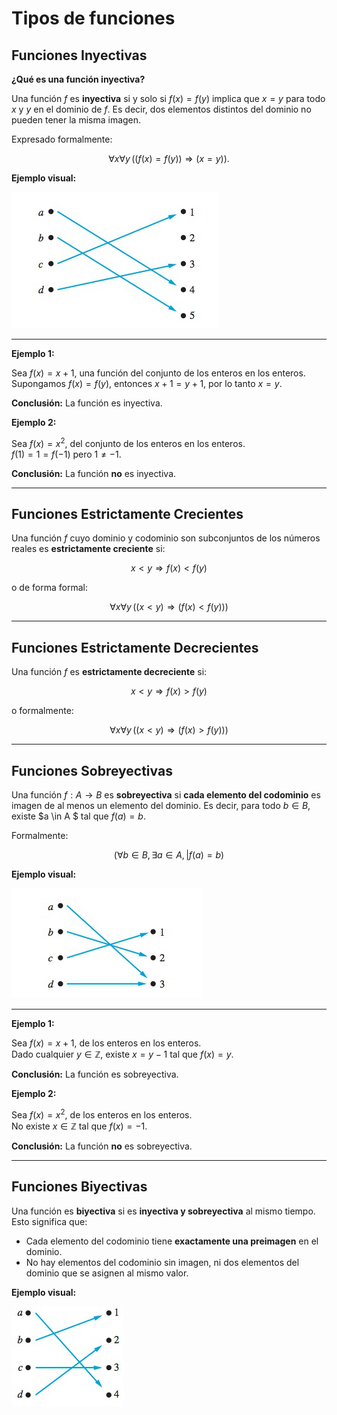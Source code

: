 # Tipos de funciones

## Funciones Inyectivas

**¿Qué es una función inyectiva?**

Una función $f$ es **inyectiva** si y solo si $f(x) = f(y)$ implica que $x = y$ para todo $x$ y $y$ en el dominio de $f$. Es decir, dos elementos distintos del dominio no pueden tener la misma imagen.

Expresado formalmente:

$$
\forall x \forall y \, ((f(x)=f(y)) \Rightarrow (x=y)).
$$

**Ejemplo visual:**

![Función inyectiva](/2_Conjuntos_Funciones/2_Funciones/Images/inyectiva.png)

---

**Ejemplo 1:**

Sea $f(x) = x + 1$, una función del conjunto de los enteros en los enteros.  
Supongamos $f(x) = f(y)$, entonces $x+1 = y+1$, por lo tanto $x = y$.  

**Conclusión:** La función es inyectiva.

**Ejemplo 2:**

Sea $f(x) = x^2$, del conjunto de los enteros en los enteros.  
$f(1) = 1 = f(-1)$ pero $1 \neq -1$.

**Conclusión:** La función **no** es inyectiva.

---

## Funciones Estrictamente Crecientes

Una función $f$ cuyo dominio y codominio son subconjuntos de los números reales es **estrictamente creciente** si:

$$
x < y \Rightarrow f(x) < f(y)
$$

o de forma formal:

$$
\forall x \forall y \, ((x < y) \Rightarrow (f(x) < f(y)))
$$

---

## Funciones Estrictamente Decrecientes

Una función $f$ es **estrictamente decreciente** si:

$$
x < y \Rightarrow f(x) > f(y)
$$

o formalmente:

$$
\forall x \forall y \, ((x < y) \Rightarrow (f(x) > f(y)))
$$

---

## Funciones Sobreyectivas

Una función $f: A \rightarrow B$ es **sobreyectiva** si **cada elemento del codominio** es imagen de al menos un elemento del dominio. Es decir, para todo $b \in B$, existe $a \in A $ tal que $f(a) = b$.

Formalmente:

$$
(\forall b \in B, \exists a \in A, | f(a) = b)
$$

**Ejemplo visual:**

![Función sobreyectiva](/2_Conjuntos_Funciones/2_Funciones/Images/sobreyectiva.png)

---

**Ejemplo 1:**  

Sea $f(x) = x + 1$, de los enteros en los enteros.  
Dado cualquier $y \in \mathbb{Z}$, existe $x = y - 1$ tal que $f(x) = y$.

**Conclusión:** La función es sobreyectiva.

**Ejemplo 2:**  

Sea $f(x) = x^2$, de los enteros en los enteros.  
No existe $x \in \mathbb{Z}$ tal que $f(x) = -1$.

**Conclusión:** La función **no** es sobreyectiva.

---

## Funciones Biyectivas

Una función es **biyectiva** si es **inyectiva y sobreyectiva** al mismo tiempo. Esto significa que:

- Cada elemento del codominio tiene **exactamente una preimagen** en el dominio.
- No hay elementos del codominio sin imagen, ni dos elementos del dominio que se asignen al mismo valor.

**Ejemplo visual:**

![Función biyectiva](/2_Conjuntos_Funciones/2_Funciones/Images/biyeccion.png)